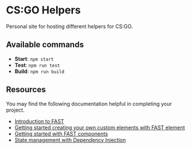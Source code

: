 # CS:GO Helpers

Personal site for hosting different helpers for CS:GO.

## Available commands

- **Start**: `npm start`
- **Test**: `npm run test`
- **Build**: `npm run build`

## Resources

You may find the following documentation helpful in completing your project.

- [Introduction to FAST](https://www.fast.design/docs/introduction)
- [Getting started creating your own custom elements with FAST element](https://www.fast.design/docs/fast-element/getting-started)
- [Getting started with FAST components](https://www.fast.design/docs/components/getting-started)
- [State management with Dependency Injection](https://www.fast.design/docs/apps-and-experiences/dependency-injection)
